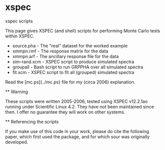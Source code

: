 # xspec
xspec scripts

This page gives XSPEC (and shell) scripts for performing Monte Carlo tests within XSPEC. 

* source.pha - The "real" dataset for the worked example
* xmmpn.rmf - The response matrix for the data
* xmmpn.arf - The ancillary response file for the data
* sim-rand.xcm - XSPEC script to produce simulated spectra
* groupall - Bash script to run GRPPHA over all simulated spectra
* fit.xcm - XSPEC script to fit all (grouped) simulated spectra

Read the [mc.ps](../mc.ps} file for my (circa 2006) explanation.

** Warning

These scripts were written 2005-2006, tested using XSPEC v12.2.1ao running under Scientific Linux 4.2. They have not been maintained since then. I offer no guarantee they will work on other systems.

** Referencing the scripts

If you make use of this code in your work, please do cite the following paper,
which first used the package, and for which sour was originally developed.

